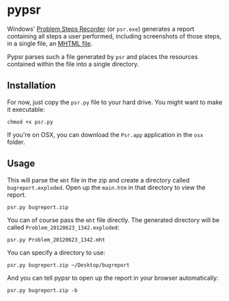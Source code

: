 # pypsr

Windows' [Problem Steps Recorder](http://windows.microsoft.com/en-US/windows7/How-do-I-use-Problem-Steps-Recorder)
(or `psr.exe`) generates a report containing all steps a user performed, 
including screenshots of those steps, in a single file, an [MHTML file](http://en.wikipedia.org/wiki/MHTML).

Pypsr parses such a file generated by `psr` and places the resources contained 
within the file into a single directory.

## Installation

For now, just copy the `psr.py` file to your hard drive. You might want to make
it executable:

    chmod +x psr.py

If you're on OSX, you can download the `Psr.app` application in the `osx` 
folder.

## Usage

This will parse the `mht` file in the zip and create a directory called 
`bugreport.exploded`. Open up the `main.htm` in that directory to view the 
report.

    psr.py bugreport.zip


You can of course pass the `mht` file directly. The generated directory will 
be called `Problem_20120623_1342.exploded`:

    psr.py Problem_20120623_1342.mht

You can specify a directory to use:

    psr.py bugreport.zip ~/Desktop/bugreport

And you can tell pypsr to open up the report in your browser automatically:

    psr.py bugreport.zip -b